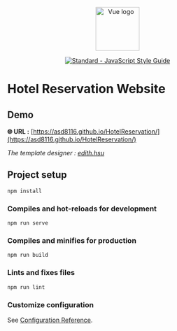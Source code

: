 <p align="center"><a href="https://vuejs.org" target="_blank" rel="noopener noreferrer"><img width="100" src="https://vuejs.org/images/logo.png" alt="Vue logo"></a></p>

<p align="center">
    <a href="https://standardjs.com/"><img src="https://img.shields.io/badge/code_style-standard-brightgreen.svg" alt="Standard - JavaScript Style Guide"></a>
</p>

# Hotel Reservation Website

## Demo

**🌐 URL :** [https://asd8116.github.io/HotelReservation/](https://asd8116.github.io/HotelReservation/)

_The template designer : [edith.hsu](https://z7x2c0v0b8.github.io/the_f2e_2nd/hotel_reservation.html)_

## Project setup

```
npm install
```

### Compiles and hot-reloads for development

```
npm run serve
```

### Compiles and minifies for production

```
npm run build
```

### Lints and fixes files

```
npm run lint
```

### Customize configuration

See [Configuration Reference](https://cli.vuejs.org/config/).
